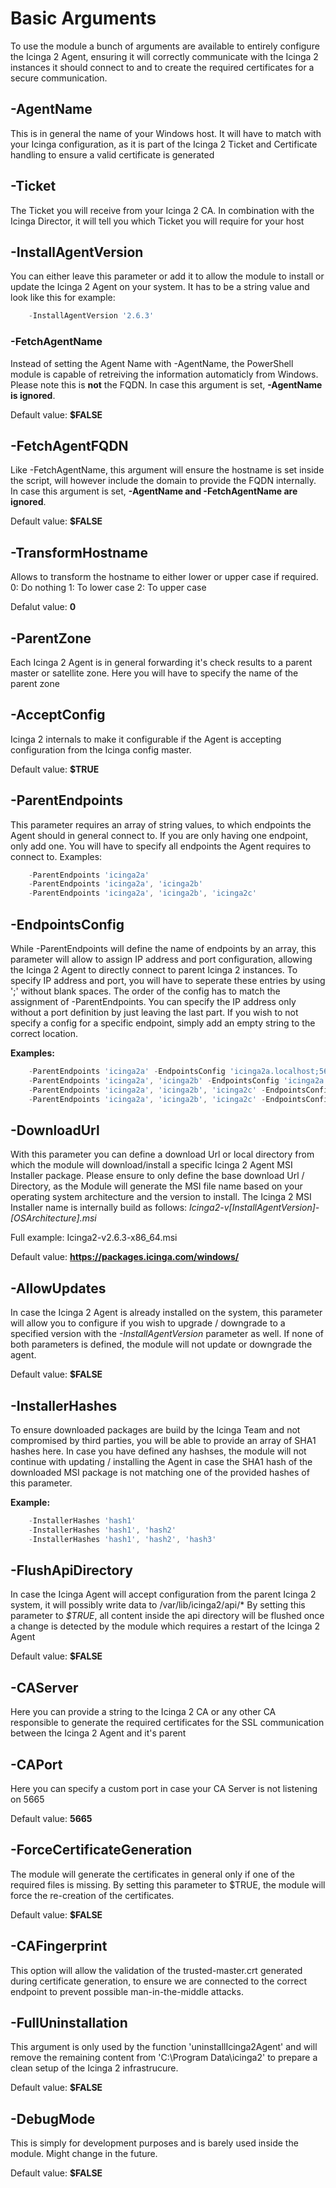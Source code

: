Basic Arguments
==============

To use the module a bunch of arguments are available to entirely configure the Icinga 2 Agent, 
ensuring it will correctly communicate with the Icinga 2 instances it should connect to and to 
create the required certificates for a secure communication.

## -AgentName
This is in general the name of your Windows host. It will have to match with your Icinga configuration, 
as it is part of the Icinga 2 Ticket and Certificate handling to ensure a valid certificate is generated

## -Ticket
The Ticket you will receive from your Icinga 2 CA. In combination with the Icinga Director, it will 
tell you which Ticket you will require for your host

## -InstallAgentVersion
You can either leave this parameter or add it to allow the module to install or update the Icinga 2 
Agent on your system. It has to be a string value and look like this for example:
```powershell
    -InstallAgentVersion '2.6.3'
```

### -FetchAgentName
Instead of setting the Agent Name with -AgentName, the PowerShell module is capable of retreiving 
the information automaticly from Windows. Please note this is **not** the FQDN. In case this argument 
is set, **-AgentName is ignored**.

Default value: **$FALSE**

## -FetchAgentFQDN
Like -FetchAgentName, this argument will ensure the hostname is set inside the script, will however 
include the domain to provide the FQDN internally. In case this argument is set, **-AgentName and 
-FetchAgentName are ignored**.

Default value: **$FALSE**

## -TransformHostname
Allows to transform the hostname to either lower or upper case if required.
0: Do nothing
1: To lower case
2: To upper case

Defalut value: **0**

## -ParentZone
Each Icinga 2 Agent is in general forwarding it's check results to a parent master or satellite zone. 
Here you will have to specify the name of the parent zone

## -AcceptConfig
Icinga 2 internals to make it configurable if the Agent is accepting configuration from the Icinga 
config master.

Default value: **$TRUE**

## -ParentEndpoints
This parameter requires an array of string values, to which endpoints the Agent should in general 
connect to. If you are only having one endpoint, only add one. You will have to specify all endpoints 
the Agent requires to connect to. Examples:
```powershell
    -ParentEndpoints 'icinga2a'
    -ParentEndpoints 'icinga2a', 'icinga2b'
    -ParentEndpoints 'icinga2a', 'icinga2b', 'icinga2c'
```

## -EndpointsConfig
While -ParentEndpoints will define the name of endpoints by an array, this parameter will allow to 
assign IP address and port configuration, allowing the Icinga 2 Agent to directly connect to parent 
Icinga 2 instances. To specify IP address and port, you will have to seperate these entries by using 
';' without blank spaces. The order of the config has to match the assignment of -ParentEndpoints. 
You can specify the IP address only without a port definition by just leaving the last part.
If you wish to not specify a config for a specific endpoint, simply add an empty string to the correct 
location.

**Examples:**
```powershell
    -ParentEndpoints 'icinga2a' -EndpointsConfig 'icinga2a.localhost;5665'
    -ParentEndpoints 'icinga2a', 'icinga2b' -EndpointsConfig 'icinga2a.localhost;5665', 'icinga2b.localhost'
    -ParentEndpoints 'icinga2a', 'icinga2b', 'icinga2c' -EndpointsConfig 'icinga2a.localhost;5665', 'icinga2b.localhost', 'icinga2c.localhost;5665'
    -ParentEndpoints 'icinga2a', 'icinga2b', 'icinga2c' -EndpointsConfig 'icinga2a.localhost;5665', '', 'icinga2c.localhost;5665'
```

## -DownloadUrl
With this parameter you can define a download Url or local directory from which the module will 
download/install a specific Icinga 2 Agent MSI Installer package. Please ensure to only define the 
base download Url / Directory, as the Module will generate the MSI file name based on your operating 
system architecture and the version to install. The Icinga 2 MSI Installer name is internally build 
as follows: *Icinga2-v[InstallAgentVersion]-[OSArchitecture].msi*

Full example: Icinga2-v2.6.3-x86_64.msi

Default value: **https://packages.icinga.com/windows/**

## -AllowUpdates
In case the Icinga 2 Agent is already installed on the system, this parameter will allow you to 
configure if you wish to upgrade / downgrade to a specified version with the *-InstallAgentVersion* 
parameter as well. If none of both parameters is defined, the module will not update or downgrade the 
agent.

Default value: **$FALSE**

## -InstallerHashes
To ensure downloaded packages are build by the Icinga Team and not compromised by third parties, you 
will be able to provide an array of SHA1 hashes here. In case you have defined any hashses, the module 
will not continue with updating / installing the Agent in case the SHA1 hash of the downloaded MSI 
package is not matching one of the provided hashes of this parameter.

**Example:**
```powershell
    -InstallerHashes 'hash1'
    -InstallerHashes 'hash1', 'hash2'
    -InstallerHashes 'hash1', 'hash2', 'hash3'
```    

## -FlushApiDirectory
In case the Icinga Agent will accept configuration from the parent Icinga 2 system, it will possibly 
write data to /var/lib/icinga2/api/* By setting this parameter to *$TRUE*, all content inside the api 
directory will be flushed once a change is detected by the module which requires a restart of the 
Icinga 2 Agent

Default value: **$FALSE**

## -CAServer
Here you can provide a string to the Icinga 2 CA or any other CA responsible to generate the required 
certificates for the SSL communication between the Icinga 2 Agent and it's parent

## -CAPort
Here you can specify a custom port in case your CA Server is not listening on 5665

Default value: **5665**

## -ForceCertificateGeneration
The module will generate the certificates in general only if one of the required files is missing. By 
setting this parameter to $TRUE, the module will force the re-creation of the certificates.

Default value: **$FALSE**

## -CAFingerprint
This option will allow the validation of the trusted-master.crt generated during certificate generation, 
to ensure we are connected to the correct endpoint to prevent possible man-in-the-middle attacks.

## -FullUninstallation
This argument is only used by the function 'uninstallIcinga2Agent' and will remove the remaining content 
from 'C:\Program Data\icinga2' to prepare a clean setup of the Icinga 2 infrastrucure.

Default value: **$FALSE**

## -DebugMode
This is simply for development purposes and is barely used inside the module. Might change in the future.

Default value: **$FALSE**